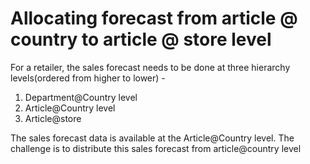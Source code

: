 # Allocating forecast from article @ country to article @ store level 

For a retailer, the sales forecast needs to be done at three hierarchy levels(ordered from higher to lower) - 
1) Department@Country level
2) Article@Country level 
3) Article@store 
 
The sales forecast data is available at the Article@Country level. The challenge is to distribute this sales forecast from article@country level 

